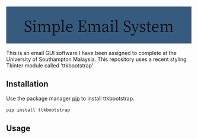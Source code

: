 ![Simple Email System](Simple_Email_System.png)

This is an email GUI software I have been assigned to complete at the University of Southampton Malaysia. This repository uses a recent styling Tkinter module called 'ttkbootstrap'

## Installation
Use the package manager [pip](https://pip.pypa.io/en/stable/) to install ttkbootstrap.
```bash
pip install ttkbootstrap
```

## Usage
